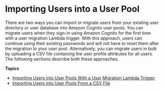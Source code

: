 # Importing Users into a User Pool<a name="cognito-user-pools-import-users"></a>

There are two ways you can import or migrate users from your existing user directory or user database into Amazon Cognito user pools\. You can migrate users when they sign\-in using Amazon Cognito for the first time with a user migration Lambda trigger\. With this approach, users can continue using their existing passwords and will not have to reset them after the migration to your user pool\. Alternatively, you can migrate users in bulk by uploading a CSV file containing the user profile attributes for all users\. The following sections describe both these approaches\.

**Topics**
+ [Importing Users into User Pools With a User Migration Lambda Trigger](cognito-user-pools-import-using-lambda.md)
+ [Importing Users into User Pools From a CSV File](cognito-user-pools-using-import-tool.md)